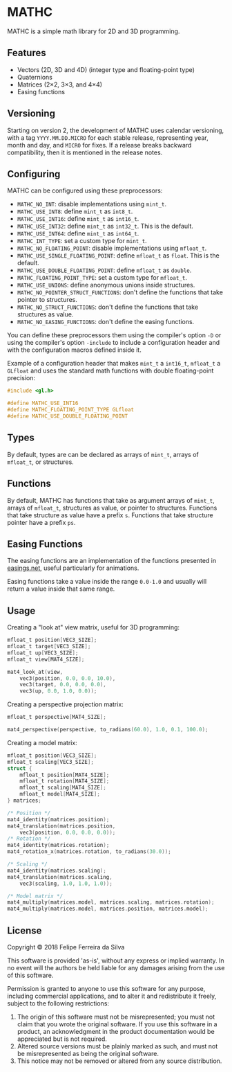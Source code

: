 # MATHC

MATHC is a simple math library for 2D and 3D programming.

## Features

- Vectors (2D, 3D and 4D) (integer type and floating-point type)
- Quaternions
- Matrices (2×2, 3×3, and 4×4)
- Easing functions

## Versioning

Starting on version 2, the development of MATHC uses calendar versioning, with a tag `YYYY.MM.DD.MICRO` for each stable release, representing year, month and day, and `MICRO` for fixes. If a release breaks backward compatibility, then it is mentioned in the release notes.

## Configuring

MATHC can be configured using these preprocessors:

- `MATHC_NO_INT`: disable implementations using `mint_t`.
- `MATHC_USE_INT8`: define `mint_t` as `int8_t`.
- `MATHC_USE_INT16`: define `mint_t` as `int16_t`.
- `MATHC_USE_INT32`: define `mint_t` as `int32_t`. This is the default.
- `MATHC_USE_INT64`: define `mint_t` as `int64_t`.
- `MATHC_INT_TYPE`: set a custom type for `mint_t`.
- `MATHC_NO_FLOATING_POINT`: disable implementations using `mfloat_t`.
- `MATHC_USE_SINGLE_FLOATING_POINT`: define `mfloat_t` as `float`. This is the default.
- `MATHC_USE_DOUBLE_FLOATING_POINT`: define `mfloat_t` as `double`.
- `MATHC_FLOATING_POINT_TYPE`: set a custom type for `mfloat_t`.
- `MATHC_USE_UNIONS`: define anonymous unions inside structures.
- `MATHC_NO_POINTER_STRUCT_FUNCTIONS`: don't define the functions that take pointer to structures.
- `MATHC_NO_STRUCT_FUNCTIONS`: don't define the functions that take structures as value.
- `MATHC_NO_EASING_FUNCTIONS`: don't define the easing functions.

You can define these preprocessors them using the compiler's option `-D` or using the compiler's option `-include` to include a configuration header and with the configuration macros defined inside it.

Example of a configuration header that makes `mint_t` a `int16_t`, `mfloat_t` a `GLfloat` and uses the standard math functions with double floating-point precision:

```c
#include <gl.h>

#define MATHC_USE_INT16
#define MATHC_FLOATING_POINT_TYPE GLfloat
#define MATHC_USE_DOUBLE_FLOATING_POINT
```

## Types

By default, types are can be declared as arrays of `mint_t`, arrays of `mfloat_t`, or structures.

## Functions

By default, MATHC has functions that take as argument arrays of `mint_t`, arrays of `mfloat_t`, structures as value, or pointer to structures. Functions that take structure as value have a prefix `s`. Functions that take structure pointer have a prefix `ps`.

## Easing Functions

The easing functions are an implementation of the functions presented in [easings.net](http://easings.net/), useful particularly for animations.

Easing functions take a value inside the range `0.0-1.0` and usually will return a value inside that same range.

## Usage

Creating a "look at" view matrix, useful for 3D programming:

```c
mfloat_t position[VEC3_SIZE];
mfloat_t target[VEC3_SIZE];
mfloat_t up[VEC3_SIZE];
mfloat_t view[MAT4_SIZE];

mat4_look_at(view,
	vec3(position, 0.0, 0.0, 10.0),
	vec3(target, 0.0, 0.0, 0.0),
	vec3(up, 0.0, 1.0, 0.0));
```

Creating a perspective projection matrix:

```c
mfloat_t perspective[MAT4_SIZE];

mat4_perspective(perspective, to_radians(60.0), 1.0, 0.1, 100.0);
```

Creating a model matrix:

```c
mfloat_t position[VEC3_SIZE];
mfloat_t scaling[VEC3_SIZE];
struct {
	mfloat_t position[MAT4_SIZE];
	mfloat_t rotation[MAT4_SIZE];
	mfloat_t scaling[MAT4_SIZE];
	mfloat_t model[MAT4_SIZE];
} matrices;

/* Position */
mat4_identity(matrices.position);
mat4_translation(matrices.position,
	vec3(position, 0.0, 0.0, 0.0));
/* Rotation */
mat4_identity(matrices.rotation);
mat4_rotation_x(matrices.rotation, to_radians(30.0));

/* Scaling */
mat4_identity(matrices.scaling);
mat4_translation(matrices.scaling,
	vec3(scaling, 1.0, 1.0, 1.0));

/* Model matrix */
mat4_multiply(matrices.model, matrices.scaling, matrices.rotation);
mat4_multiply(matrices.model, matrices.position, matrices.model);
```

## License

Copyright © 2018 Felipe Ferreira da Silva

This software is provided 'as-is', without any express or implied warranty. In no event will the authors be held liable for any damages arising from the use of this software.

Permission is granted to anyone to use this software for any purpose, including commercial applications, and to alter it and redistribute it freely, subject to the following restrictions:

1. The origin of this software must not be misrepresented; you must not claim that you wrote the original software. If you use this software in a product, an acknowledgment in the product documentation would be appreciated but is not required.
2. Altered source versions must be plainly marked as such, and must not be misrepresented as being the original software.
3. This notice may not be removed or altered from any source distribution.
